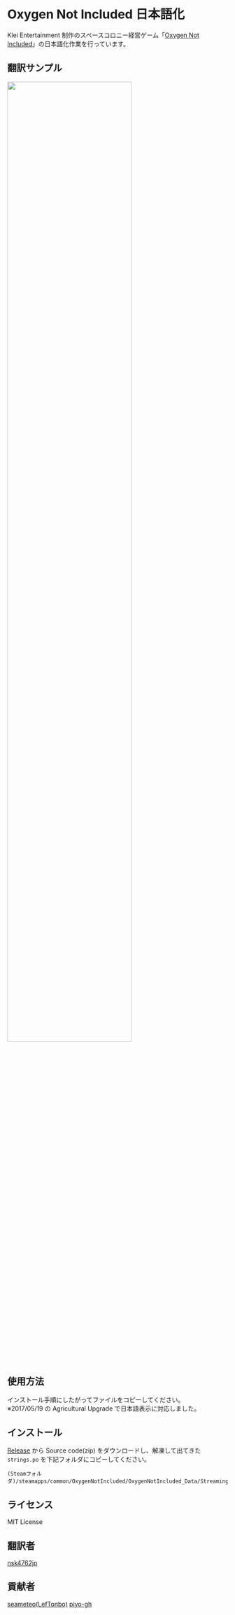 Oxygen Not Included 日本語化
====

Klei Entertainment 制作のスペースコロニー経営ゲーム「[Oxygen Not Included](http://store.steampowered.com/app/457140/)」の日本語化作業を行っています。  


## 翻訳サンプル
<image src="https://raw.githubusercontent.com/wiki/nsk4762jp/OxygenNotIncluded-Japanese/sample.jpg" width="75%">


## 使用方法

インストール手順にしたがってファイルをコピーしてください。  
※2017/05/19 の Agricultural Upgrade で日本語表示に対応しました。


## インストール

[Release](https://github.com/nsk4762jp/OxygenNotIncluded-Japanese/releases) から Source code(zip) をダウンロードし、解凍して出てきた `strings.po` を下記フォルダにコピーしてください。  

    (Steamフォルダ)/steamapps/common/OxygenNotIncluded/OxygenNotIncluded_Data/StreamingAssets/Mods  


## ライセンス

MIT License


## 翻訳者

[nsk4762jp](https://github.com/nsk4762jp)


## 貢献者

[seameteo(LefTonbo)](https://github.com/seameteo)
[piyo-gh](https://github.com/piyo-gh)

